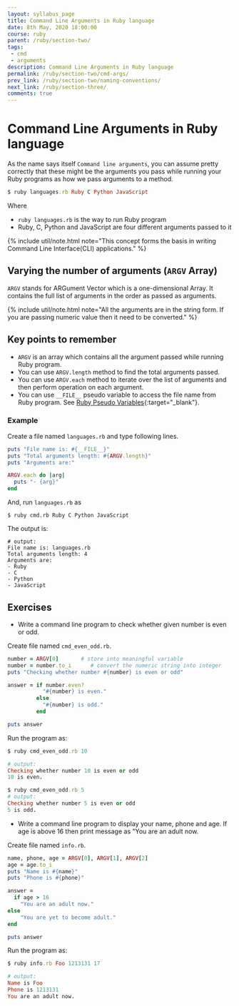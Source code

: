 ```yaml
---
layout: syllabus_page
title: Command Line Arguments in Ruby language
date: 8th May, 2020 18:00:00
course: ruby
parent: /ruby/section-two/
tags:
 - cmd
 - arguments
description: Command Line Arguments in Ruby language
permalink: /ruby/section-two/cmd-args/
prev_link: /ruby/section-two/naming-conventions/
next_link: /ruby/section-three/
comments: true
---
```


# Command Line Arguments in Ruby language

As the name says itself `Command line arguments`, you can assume pretty correctly that these might be the arguments you pass while running your Ruby programs as how we pass arguments to a method.

```ruby
$ ruby languages.rb Ruby C Python JavaScript
```

Where
- `ruby languages.rb` is the way to run Ruby program
- Ruby, C, Python and JavaScript are four different arguments passed to it

{% include util/note.html
    note="This concept forms the basis in writing Command Line Interface(CLI) applications."
%}

## Varying the number of arguments (`ARGV` Array)

`ARGV` stands for ARGument Vector which is a one-dimensional Array.
It contains the full list of arguments in the order as passed as arguments.

{% include util/note.html
    note="All the arguments are in the string form.
    If you are passing numeric value then it need to be converted."
%}

## Key points to remember

- `ARGV` is an array which contains all the argument passed while running Ruby program.
- You can use `ARGV.length` method to find the total arguments passed.
- You can use `ARGV.each` method to iterate over the list of arguments and then perform operation on each argument.
- You can use `__FILE__` pseudo variable to access the file name from Ruby program.
  See [Ruby Pseudo Variables](../variables-constants#ruby-pseudo-variables){:target="_blank"}.

### Example

Create a file named `languages.rb` and type following lines.

```ruby
puts "File name is: #{__FILE__}"
puts "Total arguments length: #{ARGV.length}"
puts "Arguments are:"

ARGV.each do |arg|
  puts "- {arg}"
end
```


And, run `languages.rb` as

```shell
$ ruby cmd.rb Ruby C Python JavaScript
```

The output is:

```
# output:
File name is: languages.rb
Total arguments length: 4
Arguments are:
- Ruby
- C
- Python
- JavaScript
```

## Exercises

- Write a command line program to check whether given number is even or odd.

Create file named `cmd_even_odd.rb`.

```ruby
number = ARGV[0]       # store into meaningful variable
number = number.to_i      # convert the numeric string into integer
puts "Checking whether number #{number} is even or odd"

answer = if number.even?
           "#{number} is even."
         else
           "#{number} is odd."
         end

puts answer
```

Run the program as:

```ruby
$ ruby cmd_even_odd.rb 10

# output:
Checking whether number 10 is even or odd
10 is even.

$ ruby cmd_even_odd.rb 5
# output:
Checking whether number 5 is even or odd
5 is odd.
```

- Write a command line program to display your name, phone and age.
  If age is above 16 then print message as "You are an adult now.

Create file named `info.rb`.

```ruby
name, phone, age = ARGV[0], ARGV[1], ARGV[2]
age = age.to_i
puts "Name is #{name}"
puts "Phone is #{phone}"

answer = 
  if age > 16
    "You are an adult now."
else
    "You are yet to become adult."
end

puts answer
```

Run the program as:

```ruby
$ ruby info.rb Foo 1213131 17

# output:
Name is Foo
Phone is 1213131
You are an adult now.
```
